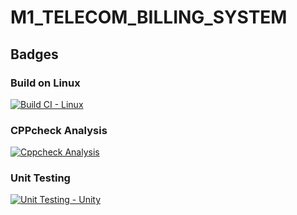 # M1_TELECOM_BILLING_SYSTEM
## Badges 
### Build on Linux
[![Build CI - Linux](https://github.com/rohithd81/M1_TELECOM_BILLING_SYSTEM/actions/workflows/c-cpp.yml/badge.svg)](https://github.com/rohithd81/M1_TELECOM_BILLING_SYSTEM/actions/workflows/c-cpp.yml)
### CPPcheck Analysis
[![Cppcheck Analysis](https://github.com/rohithd81/M1_TELECOM_BILLING_SYSTEM/actions/workflows/cppcheck_analysis.yml/badge.svg)](https://github.com/rohithd81/M1_TELECOM_BILLING_SYSTEM/actions/workflows/cppcheck_analysis.yml)
### Unit Testing
[![Unit Testing - Unity](https://github.com/rohithd81/M1_TELECOM_BILLING_SYSTEM/actions/workflows/unit_testing.yml/badge.svg)](https://github.com/rohithd81/M1_TELECOM_BILLING_SYSTEM/actions/workflows/unit_testing.yml)
